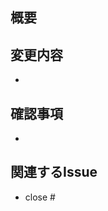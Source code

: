 ## 概要
<!-- このプルリクエストの目的や変更内容を簡潔に記述してください -->

## 変更内容
<!-- 具体的な変更点を箇条書きで記述してください -->
- 

## 確認事項
<!-- レビュアーが確認すべき事項や注意点を記述してください -->
- 

## 関連するIssue
<!-- 関連するIssue番号を記載してください -->
- close #
